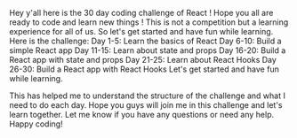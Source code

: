 Hey y'all here is the 30 day coding challenge of React ! 
Hope you all are ready to code and learn new things !
This is not a competition but a learning experience for all of us.
So let's get started and have fun while learning.
Here is the challenge:
Day 1-5: Learn the basics of React
Day 6-10: Build a simple React app
Day 11-15: Learn about state and props
Day 16-20: Build a React app with state and props
Day 21-25: Learn about React Hooks
Day 26-30: Build a React app with React Hooks
Let's get started and have fun while learning.

This has helped me to understand the structure of the challenge and what I need to do each day. 
Hope you guys will join me in this challenge and let's learn together.
Let me know if you have any questions or need any help.
Happy coding!

